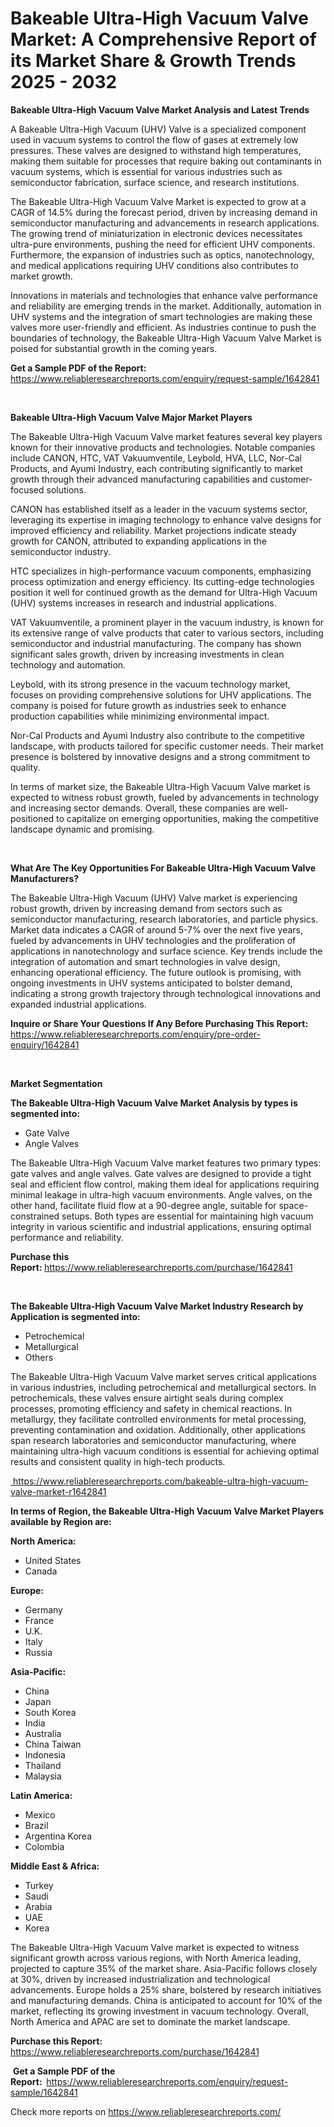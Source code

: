 <p><h1>Bakeable Ultra-High Vacuum Valve Market: A Comprehensive Report of its Market Share & Growth Trends 2025 - 2032</h1></p><p><strong>Bakeable Ultra-High Vacuum Valve Market Analysis and Latest Trends</strong></p>
<p><p>A Bakeable Ultra-High Vacuum (UHV) Valve is a specialized component used in vacuum systems to control the flow of gases at extremely low pressures. These valves are designed to withstand high temperatures, making them suitable for processes that require baking out contaminants in vacuum systems, which is essential for various industries such as semiconductor fabrication, surface science, and research institutions.</p><p>The Bakeable Ultra-High Vacuum Valve Market is expected to grow at a CAGR of 14.5% during the forecast period, driven by increasing demand in semiconductor manufacturing and advancements in research applications. The growing trend of miniaturization in electronic devices necessitates ultra-pure environments, pushing the need for efficient UHV components. Furthermore, the expansion of industries such as optics, nanotechnology, and medical applications requiring UHV conditions also contributes to market growth.</p><p>Innovations in materials and technologies that enhance valve performance and reliability are emerging trends in the market. Additionally, automation in UHV systems and the integration of smart technologies are making these valves more user-friendly and efficient. As industries continue to push the boundaries of technology, the Bakeable Ultra-High Vacuum Valve Market is poised for substantial growth in the coming years.</p></p>
<p><strong>Get a Sample PDF of the Report:&nbsp;</strong> <a href="https://www.reliableresearchreports.com/enquiry/request-sample/1642841?utm_campaign=2487&utm_medium=2&utm_source=Github&utm_content=ia&utm_term=28032025&utm_id=bakeable-ultra-high-vacuum-valve">https://www.reliableresearchreports.com/enquiry/request-sample/1642841</a></p>
<p>&nbsp;</p>
<p><strong>Bakeable Ultra-High Vacuum Valve Major Market Players</strong></p>
<p><p>The Bakeable Ultra-High Vacuum Valve market features several key players known for their innovative products and technologies. Notable companies include CANON, HTC, VAT Vakuumventile, Leybold, HVA, LLC, Nor-Cal Products, and Ayumi Industry, each contributing significantly to market growth through their advanced manufacturing capabilities and customer-focused solutions.</p><p>CANON has established itself as a leader in the vacuum systems sector, leveraging its expertise in imaging technology to enhance valve designs for improved efficiency and reliability. Market projections indicate steady growth for CANON, attributed to expanding applications in the semiconductor industry.</p><p>HTC specializes in high-performance vacuum components, emphasizing process optimization and energy efficiency. Its cutting-edge technologies position it well for continued growth as the demand for Ultra-High Vacuum (UHV) systems increases in research and industrial applications.</p><p>VAT Vakuumventile, a prominent player in the vacuum industry, is known for its extensive range of valve products that cater to various sectors, including semiconductor and industrial manufacturing. The company has shown significant sales growth, driven by increasing investments in clean technology and automation.</p><p>Leybold, with its strong presence in the vacuum technology market, focuses on providing comprehensive solutions for UHV applications. The company is poised for future growth as industries seek to enhance production capabilities while minimizing environmental impact.</p><p>Nor-Cal Products and Ayumi Industry also contribute to the competitive landscape, with products tailored for specific customer needs. Their market presence is bolstered by innovative designs and a strong commitment to quality.</p><p>In terms of market size, the Bakeable Ultra-High Vacuum Valve market is expected to witness robust growth, fueled by advancements in technology and increasing sector demands. Overall, these companies are well-positioned to capitalize on emerging opportunities, making the competitive landscape dynamic and promising.</p></p>
<p>&nbsp;</p>
<p><strong>What Are The Key Opportunities For Bakeable Ultra-High Vacuum Valve Manufacturers?</strong></p>
<p><p>The Bakeable Ultra-High Vacuum (UHV) Valve market is experiencing robust growth, driven by increasing demand from sectors such as semiconductor manufacturing, research laboratories, and particle physics. Market data indicates a CAGR of around 5-7% over the next five years, fueled by advancements in UHV technologies and the proliferation of applications in nanotechnology and surface science. Key trends include the integration of automation and smart technologies in valve design, enhancing operational efficiency. The future outlook is promising, with ongoing investments in UHV systems anticipated to bolster demand, indicating a strong growth trajectory through technological innovations and expanded industrial applications.</p></p>
<p><strong>Inquire or Share Your Questions If Any Before Purchasing This Report:</strong> <a href="https://www.reliableresearchreports.com/enquiry/pre-order-enquiry/1642841?utm_campaign=2487&utm_medium=2&utm_source=Github&utm_content=ia&utm_term=28032025&utm_id=bakeable-ultra-high-vacuum-valve">https://www.reliableresearchreports.com/enquiry/pre-order-enquiry/1642841</a></p>
<p>&nbsp;</p>
<p><strong>Market Segmentation</strong></p>
<p><strong>The Bakeable Ultra-High Vacuum Valve Market Analysis by types is segmented into:</strong></p>
<p><ul><li>Gate Valve</li><li>Angle Valves</li></ul></p>
<p><p>The Bakeable Ultra-High Vacuum Valve market features two primary types: gate valves and angle valves. Gate valves are designed to provide a tight seal and efficient flow control, making them ideal for applications requiring minimal leakage in ultra-high vacuum environments. Angle valves, on the other hand, facilitate fluid flow at a 90-degree angle, suitable for space-constrained setups. Both types are essential for maintaining high vacuum integrity in various scientific and industrial applications, ensuring optimal performance and reliability.</p></p>
<p><strong>Purchase this Report:&nbsp;</strong><a href="https://www.reliableresearchreports.com/purchase/1642841?utm_campaign=2487&utm_medium=2&utm_source=Github&utm_content=ia&utm_term=28032025&utm_id=bakeable-ultra-high-vacuum-valve">https://www.reliableresearchreports.com/purchase/1642841</a></p>
<p>&nbsp;</p>
<p><strong>The Bakeable Ultra-High Vacuum Valve Market Industry Research by Application is segmented into:</strong></p>
<p><ul><li>Petrochemical</li><li>Metallurgical</li><li>Others</li></ul></p>
<p><p>The Bakeable Ultra-High Vacuum Valve market serves critical applications in various industries, including petrochemical and metallurgical sectors. In petrochemicals, these valves ensure airtight seals during complex processes, promoting efficiency and safety in chemical reactions. In metallurgy, they facilitate controlled environments for metal processing, preventing contamination and oxidation. Additionally, other applications span research laboratories and semiconductor manufacturing, where maintaining ultra-high vacuum conditions is essential for achieving optimal results and consistent quality in high-tech products.</p></p>
<p><a href="https://www.reliableresearchreports.com/bakeable-ultra-high-vacuum-valve-market-r1642841?utm_campaign=2487&utm_medium=2&utm_source=Github&utm_content=ia&utm_term=28032025&utm_id=bakeable-ultra-high-vacuum-valve">&nbsp;https://www.reliableresearchreports.com/bakeable-ultra-high-vacuum-valve-market-r1642841</a></p>
<p><strong>In terms of Region, the Bakeable Ultra-High Vacuum Valve Market Players available by Region are:</strong></p>
<p>
    <p> <strong> North America: </strong>
        <ul>
            <li>United States</li>
            <li>Canada</li>
        </ul>
        </p> 
    <p> <strong> Europe: </strong>
        <ul>
            <li>Germany</li>
            <li>France</li>
            <li>U.K.</li>
            <li>Italy</li>
            <li>Russia</li>
        </ul>
        </p> 
    <p> <strong> Asia-Pacific: </strong>
        <ul>
            <li>China</li>
            <li>Japan</li>
            <li>South Korea</li>
            <li>India</li>
            <li>Australia</li>
            <li>China Taiwan</li>
            <li>Indonesia</li>
            <li>Thailand</li>
            <li>Malaysia</li>
        </ul>
        </p> 
    <p> <strong> Latin America: </strong>
        <ul>
            <li>Mexico</li>
            <li>Brazil</li>
            <li>Argentina Korea</li>
            <li>Colombia</li>
        </ul>
        </p> 
    <p> <strong> Middle East & Africa: </strong>
        <ul>
            <li>Turkey</li>
            <li>Saudi</li>
            <li>Arabia</li>
            <li>UAE</li>
            <li>Korea</li>
        </ul>
    </p>
    </p>
<p><p>The Bakeable Ultra-High Vacuum Valve market is expected to witness significant growth across various regions, with North America leading, projected to capture 35% of the market share. Asia-Pacific follows closely at 30%, driven by increased industrialization and technological advancements. Europe holds a 25% share, bolstered by research initiatives and manufacturing demands. China is anticipated to account for 10% of the market, reflecting its growing investment in vacuum technology. Overall, North America and APAC are set to dominate the market landscape.</p></p>
<p><strong>Purchase this Report: </strong><a href="https://www.reliableresearchreports.com/purchase/1642841?utm_campaign=2487&utm_medium=2&utm_source=Github&utm_content=ia&utm_term=28032025&utm_id=bakeable-ultra-high-vacuum-valve">https://www.reliableresearchreports.com/purchase/1642841</a></p>
<p>&nbsp;<strong>Get a Sample PDF of the Report:&nbsp;&nbsp;</strong><a href="https://www.reliableresearchreports.com/enquiry/request-sample/1642841?utm_campaign=2487&utm_medium=2&utm_source=Github&utm_content=ia&utm_term=28032025&utm_id=bakeable-ultra-high-vacuum-valve">https://www.reliableresearchreports.com/enquiry/request-sample/1642841</a></p>
<p><strong></strong></p>
<p>Check more reports on <a href="https://www.reliableresearchreports.com/?utm_campaign=2487&utm_medium=2&utm_source=Github&utm_content=ia&utm_term=28032025&utm_id=bakeable-ultra-high-vacuum-valve">https://www.reliableresearchreports.com/</a></p>